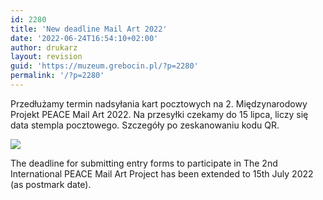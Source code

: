 ```yaml
---
id: 2280
title: 'New deadline Mail Art 2022'
date: '2022-06-24T16:54:10+02:00'
author: drukarz
layout: revision
guid: 'https://muzeum.grebocin.pl/?p=2280'
permalink: '/?p=2280'
---
```


Przedłużamy termin nadsyłania kart pocztowych na 2. Międzynarodowy Projekt PEACE Mail Art 2022. Na przesyłki czekamy do 15 lipca, liczy się data stempla pocztowego. Szczegóły po zeskanowaniu kodu QR.

![](http://muzeum.grebocin.pl/wp-content/uploads/2022/06/738ce23b25cf4603f7710b03357e03e6.jpg)

The deadline for submitting entry forms to participate in The 2nd International PEACE Mail Art Project has been extended to 15th July 2022 (as postmark date).